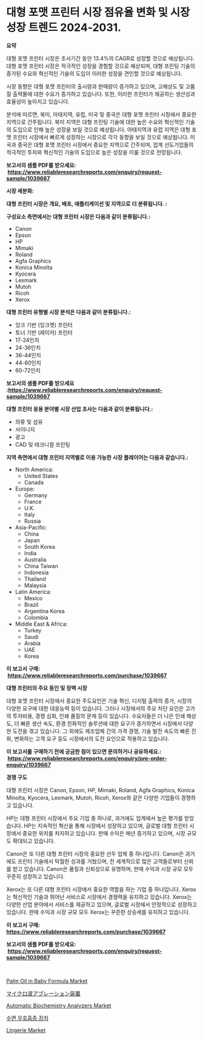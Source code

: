 <p><h1>대형 포맷 프린터 시장 점유율 변화 및 시장 성장 트렌드 2024-2031.</h1></p><p><strong>요약</strong></p>
<p><p>대형 포맷 프린터 시장은 조사기간 동안 13.4%의 CAGR로 성장할 것으로 예상됩니다. 대형 포맷 프린터 시장은 적극적인 성장을 경험할 것으로 예상되며, 대형 프린팅 기술의 증가된 수요와 혁신적인 기술의 도입이 이러한 성장을 견인할 것으로 예상됩니다.</p><p>시장 동향은 대형 포맷 프린터의 출시량과 판매량이 증가하고 있으며, 고해상도 및 고품질 출력물에 대한 수요가 증가하고 있습니다. 또한, 이러한 프린터가 제공하는 생산성과 효율성이 높아지고 있습니다.</p><p>분석에 따르면, 북미, 아태지역, 유럽, 미국 및 중국은 대형 포맷 프린터 시장에서 중요한 지역으로 간주됩니다. 북미 지역은 대형 프린팅 기술에 대한 높은 수요와 혁신적인 기술의 도입으로 인해 높은 성장을 보일 것으로 예상됩니다. 아태지역과 유럽 지역은 대형 포맷 프린터 시장에서 빠르게 성장하는 시장으로 각각 동향을 보일 것으로 예상됩니다. 미국과 중국은 대형 포맷 프린터 시장에서 중요한 지역으로 간주되며, 업계 선도기업들의 적극적인 투자와 혁신적인 기술의 도입으로 높은 성장을 이룰 것으로 전망됩니다.</p></p>
<p><strong>보고서의 샘플 PDF를 받으세요: &nbsp;<a href="https://www.reliableresearchreports.com/enquiry/request-sample/1039667">https://www.reliableresearchreports.com/enquiry/request-sample/1039667</a></strong></p>
<p><strong>시장 세분화:</strong></p>
<p><strong> 대형 프린터 시장은 개요, 배포, 애플리케이션 및 지역으로 더 분류됩니다. :</strong></p>
<p><strong>구성요소 측면에서는 대형 프린터 시장은 다음과 같이 분류됩니다.:</strong></p>
<p><ul><li>Canon</li><li>Epson</li><li>HP</li><li>Mimaki</li><li>Roland</li><li>Agfa Graphics</li><li>Konica Minolta</li><li>Kyocera</li><li>Lexmark</li><li>Mutoh</li><li>Ricoh</li><li>Xerox</li></ul></p>
<p><strong> 대형 프린터 유형별 시장 분석은 다음과 같이 분류됩니다.:</strong></p>
<p><ul><li>잉크 기반 (잉크젯) 프린터</li><li>토너 기반 (레이저) 프린터</li><li>17-24인치</li><li>24-36인치</li><li>36-44인치</li><li>44-60인치</li><li>60-72인치</li></ul></p>
<p><strong>보고서의 샘플 PDF를 받으세요 :<a href="https://www.reliableresearchreports.com/enquiry/request-sample/1039667">https://www.reliableresearchreports.com/enquiry/request-sample/1039667</a></strong></p>
<p><strong> 대형 프린터 응용 분야별 시장 산업 조사는 다음과 같이 분류됩니다.:</strong></p>
<p><ul><li>의류 및 섬유</li><li>사이니지</li><li>광고</li><li>CAD 및 테크니컬 프린팅</li></ul></p>
<p><strong>지역 측면에서 대형 프린터 지역별로 이용 가능한 시장 플레이어는 다음과 같습니다.:</strong></p>
<p><ul>
    <li>
        North America:
        <ul>
            <li>United States</li>
            <li>Canada</li>
        </ul>
    </li>
    <li>
        Europe:
        <ul>
            <li>Germany</li>
            <li>France</li>
            <li>U.K.</li>
            <li>Italy</li>
            <li>Russia</li>
        </ul>
    </li>
    <li>
        Asia-Pacific:
        <ul>
            <li>China</li>
            <li>Japan</li>
            <li>South Korea</li>
            <li>India</li>
            <li>Australia</li>
            <li>China Taiwan</li>
            <li>Indonesia</li>
            <li>Thailand</li>
            <li>Malaysia</li>
        </ul>
    </li>
    <li>
        Latin America:
        <ul>
            <li>Mexico</li>
            <li>Brazil</li>
            <li>Argentina Korea</li>
            <li>Colombia</li>
        </ul>
    </li>
    <li>
        Middle East & Africa:
        <ul>
            <li>Turkey</li>
            <li>Saudi</li>
            <li>Arabia</li>
            <li>UAE</li>
            <li>Korea</li>
        </ul>
    </li>
    </ul></p>
<p><strong>이 보고서 구매: &nbsp;<a href="https://www.reliableresearchreports.com/purchase/1039667">https://www.reliableresearchreports.com/purchase/1039667</a></strong></p>
<p><strong>대형 프린터의 주요 동인 및 장벽 시장</strong></p>
<p><p>대형 포맷 프린터 시장에서 중요한 주도요인은 기술 혁신, 디지털 출력의 증가, 시장의 다양한 요구에 대한 대응능력 등이 있습니다. 그러나 시장에서의 주요 차단 요인은 고가의 투자비용, 경쟁 심화, 인쇄 품질의 문제 등이 있습니다. 수요자들은 더 나은 인쇄 해상도, 더 빠른 생산 속도, 환경 친화적인 솔루션에 대한 요구가 증가하면서 시장에서 다양한 도전을 겪고 있습니다. 그 외에도 제조업체 간의 가격 경쟁, 기술 발전 속도의 빠른 진화, 변화하는 고객 요구 등도 시장에서의 도전 요인으로 작용하고 있습니다.</p></p>
<p><strong>이 보고서를 구매하기 전에 궁금한 점이 있으면 문의하거나 공유하세요.: &nbsp;<a href="https://www.reliableresearchreports.com/enquiry/pre-order-enquiry/1039667">https://www.reliableresearchreports.com/enquiry/pre-order-enquiry/1039667</a></strong></p>
<p><strong>경쟁 구도</strong></p>
<p><p>대형 프린터 시장은 Canon, Epson, HP, Mimaki, Roland, Agfa Graphics, Konica Minolta, Kyocera, Lexmark, Mutoh, Ricoh, Xerox와 같은 다양한 기업들이 경쟁하고 있습니다.  </p><p>HP는 대형 프린터 시장에서 주요 기업 중 하나로, 과거에도 업계에서 높은 평가를 받았습니다. HP는 지속적인 혁신을 통해 시장에서 성장하고 있으며, 글로벌 대형 프린터 시장에서 중요한 위치를 차지하고 있습니다. 판매 수익은 매년 증가하고 있으며, 시장 규모도 확대되고 있습니다.</p><p>Canon은 또 다른 대형 프린터 시장의 중요한 선두 업체 중 하나입니다. Canon은 과거에도 프린터 기술에서 탁월한 성과를 거뒀으며, 전 세계적으로 많은 고객들로부터 신뢰를 받고 있습니다. Canon은 품질과 신뢰성으로 유명하며, 판매 수익과 시장 규모 모두 꾸준히 성장하고 있습니다.</p><p>Xerox는 또 다른 대형 프린터 시장에서 중요한 역할을 하는 기업 중 하나입니다. Xerox는 혁신적인 기술과 뛰어난 서비스로 시장에서 경쟁력을 유지하고 있습니다. Xerox는 다양한 산업 분야에서 서비스를 제공하고 있으며, 글로벌 시장에서 안정적으로 성장하고 있습니다. 판매 수익과 시장 규모 모두 Xerox는 꾸준한 상승세를 유지하고 있습니다.</p></p>
<p><strong>이 보고서 구매: &nbsp; <a href="https://www.reliableresearchreports.com/purchase/1039667">https://www.reliableresearchreports.com/purchase/1039667</a></strong></p>
<p><strong>보고서의 샘플 PDF를 받으세요: &nbsp;<a href="https://www.reliableresearchreports.com/enquiry/request-sample/1039667">https://www.reliableresearchreports.com/enquiry/request-sample/1039667</a></strong><strong></strong></p>
<p>&nbsp;</p>
<p><p><a href="https://issuu.com/reportprime-2/docs/palm-oil-in-baby-formula-market-size-2030.pptx">Palm Oil in Baby Formula Market</a></p><p><a href="https://github.com/nxboeu02965442/Market-Research-Report-List-1/blob/main/60486244627.md">マイクロ波アブレーション装置</a></p><p><a href="https://issuu.com/reportprime-2/docs/automatic-biochemistry-analyzers-market-size-2030.">Automatic Biochemistry Analyzers Market</a></p><p><a href="https://github.com/mpodehpw07370073/Market-Research-Report-List-1/blob/main/86697954140.md">수면 무호흡증 장치</a></p><p><a href="https://github.com/rahu1506/Market-Research-Report-List-3/blob/main/lingerie-market.md">Lingerie Market</a></p></p>